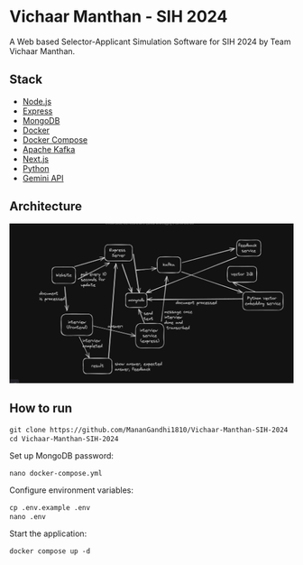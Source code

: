 # Vichaar Manthan - SIH 2024

A Web based Selector-Applicant Simulation Software for SIH 2024 by Team Vichaar Manthan.

## Stack

-   [Node.js](https://nodejs.org/)
-   [Express](https://expressjs.com/)
-   [MongoDB](https://www.mongodb.com/)
-   [Docker](https://www.docker.com/)
-   [Docker Compose](https://docs.docker.com/compose/)
-   [Apache Kafka](https://kafka.apache.org/)
-   [Next.js](https://nextjs.org/)
-   [Python](https://www.python.org/)
-   [Gemini API](https://ai.google.dev/)

## Architecture

![Architecture](./assets/architecture.png)

## How to run

```console
git clone https://github.com/MananGandhi1810/Vichaar-Manthan-SIH-2024
cd Vichaar-Manthan-SIH-2024
```

Set up MongoDB password:

```console
nano docker-compose.yml
```

Configure environment variables:

```console
cp .env.example .env
nano .env
```

Start the application:

```console
docker compose up -d
```
